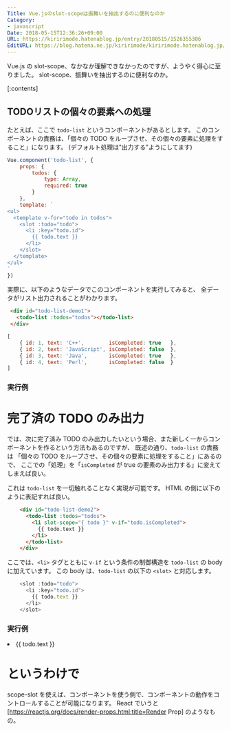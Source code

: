 ```yaml
---
Title: Vue.jsのslot-scopeは振舞いを抽出するのに便利なのか
Category:
- javascript
Date: 2018-05-15T12:36:26+09:00
URL: https://kiririmode.hatenablog.jp/entry/20180515/1526355386
EditURL: https://blog.hatena.ne.jp/kiririmode/kiririmode.hatenablog.jp/atom/entry/17391345971644702910
---
```


Vue.js の slot-scope、なかなか理解できなかったのですが、ようやく得心に至りました。
slot-scope、振舞いを抽出するのに便利なのか。

[:contents]

## TODOリストの個々の要素への処理

たとえば、ここで `todo-list` というコンポーネントがあるとします。
このコンポーネントの責務は、「個々の TODO をループさせ、その個々の要素に処理をすること」になります。
(デフォルト処理は"出力する"ようにしてます)

```javascript
Vue.component('todo-list', {
    props: {
        todos: {
            type: Array,
            required: true
        }
    },
    template: `
<ul>
  <template v-for="todo in todos">
    <slot :todo="todo">
      <li :key="todo.id">
        {{ todo.text }}
      </li>
    </slot>
  </template>
</ul>
`
})
```

実際に、以下のようなデータでこのコンポーネントを実行してみると、
全データがリスト出力されることがわかります。

```html
 <div id="todo-list-demo1">
   <todo-list :todos="todos"></todo-list>
 </div>
```
```javascript
[
    { id: 1, text: 'C++',        isCompleted: true   },
    { id: 2, text: 'JavaScript', isCompleted: false  },
    { id: 3, text: 'Java',       isCompleted: true   },
    { id: 4, text: 'Perl',       isCompleted: false  }
]
```

### 実行例
<div id="todo-list-demo1">
  <todo-list :todos="todos"></todo-list>
</div>

<script src="https://cdn.jsdelivr.net/npm/vue@2.5.16/dist/vue.js"></script>
<script type="text/javascript">
Vue.component('todo-list', {
    props: {
        todos: {
            type: Array,
            required: true
        }
    },
    template: `
<ul>
  <template v-for="todo in todos">
    <slot :todo="todo">
      <li :key="todo.id">
        {{ todo.text }}
      </li>
    </slot>
  </template>
</ul>
`
})
new Vue({
    el: '#todo-list-demo1',
    data: {
        todos: [
            { id: 1, text: 'C++',        isCompleted: true   },
            { id: 2, text: 'JavaScript', isCompleted: false  },
            { id: 3, text: 'Java',       isCompleted: true   },
            { id: 4, text: 'Perl',       isCompleted: false  }
        ]
    }
})
</script>

# 完了済の TODO のみ出力

では、次に完了済み TODO のみ出力したいという場合、また新しく一からコンポーネントを作るという方法もあるのですが、
既述の通り、`todo-list` の責務は 「個々の TODO をループさせ、その個々の要素に処理をすること」にあるので、
ここでの「処理」を「`isCompleted` が true の要素のみ出力する」に変えてしまえば良い。

これは `todo-list` を一切触れることなく実現が可能です。
HTML の側に以下のように表記すれば良い。

```html
    <div id="todo-list-demo2">
      <todo-list :todos="todos">
        <li slot-scope="{ todo }" v-if="todo.isCompleted">
          {{ todo.text }}
        </li>
      </todo-list>
    </div>
```

ここでは、`<li>` タグとともに `v-if` という条件の制御構造を `todo-list` の body に加えています。
この body は、`todo-list` の以下の `<slot>` と対応します。

```javascript
    <slot :todo="todo">
      <li :key="todo.id">
        {{ todo.text }}
      </li>
    </slot>
```

### 実行例

<div id="todo-list-demo2">
  <todo-list :todos="todos">
    <li slot-scope="{ todo }" v-if="todo.isCompleted">
      {{ todo.text }}
    </li>
  </todo-list>
</div>

<script type="text/javascript">
new Vue({
    el: '#todo-list-demo2',
    data: {
        todos: [
            { id: 1, text: 'C++',        isCompleted: true   },
            { id: 2, text: 'JavaScript', isCompleted: false  },
            { id: 3, text: 'Java',       isCompleted: true   },
            { id: 4, text: 'Perl',       isCompleted: false  }
        ],
    }
})

</script>

# というわけで

scope-slot を使えば、コンポーネントを使う側で、コンポーネントの動作をコントロールすることが可能になります。
React でいうと [https://reactjs.org/docs/render-props.html:title=Render Prop] のようなもの。
